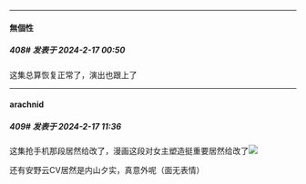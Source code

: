 
*****

####  無個性  
##### 408#       发表于 2024-2-17 00:50

这集总算恢复正常了，演出也跟上了


*****

####  arachnid  
##### 409#       发表于 2024-2-17 11:36

这集抢手机那段居然给改了，漫画这段对女主塑造挺重要居然给改了<img src="https://static.saraba1st.com/image/smiley/face2017/003.png" referrerpolicy="no-referrer">

还有安野云CV居然是内山夕实，真意外呢（面无表情）

